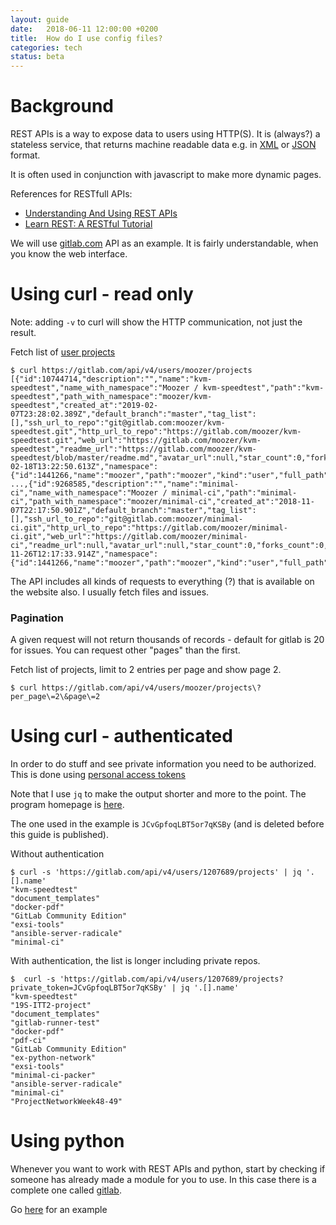 ```yaml
---
layout: guide
date:   2018-06-11 12:00:00 +0200
title:  How do I use config files?
categories: tech
status: beta
---
```


# Background

REST APIs is a way to expose data to users using HTTP(S). It is (always?) a stateless service, that returns machine readable data e.g. in [XML](https://da.wikipedia.org/wiki/XML) or [JSON](https://www.json.org/) format.

It is often used in conjunction with javascript to make more dynamic pages.

References for RESTfull APIs:

* [Understanding And Using REST APIs](https://www.smashingmagazine.com/2018/01/understanding-using-rest-api/)
* [Learn REST: A RESTful Tutorial](https://www.restapitutorial.com/)

We will use [gitlab.com](https://docs.gitlab.com/ee/api/) API as an example. It is fairly understandable, when you know the web interface.

# Using curl - read only

Note: adding `-v` to curl will show the HTTP communication, not just the result.

Fetch list of [user projects](https://docs.gitlab.com/ee/api/projects.html#list-user-projects)

```
$ curl https://gitlab.com/api/v4/users/moozer/projects
[{"id":10744714,"description":"","name":"kvm-speedtest","name_with_namespace":"Moozer / kvm-speedtest","path":"kvm-speedtest","path_with_namespace":"moozer/kvm-speedtest","created_at":"2019-02-07T23:28:02.389Z","default_branch":"master","tag_list":[],"ssh_url_to_repo":"git@gitlab.com:moozer/kvm-speedtest.git","http_url_to_repo":"https://gitlab.com/moozer/kvm-speedtest.git","web_url":"https://gitlab.com/moozer/kvm-speedtest","readme_url":"https://gitlab.com/moozer/kvm-speedtest/blob/master/readme.md","avatar_url":null,"star_count":0,"forks_count":0,"last_activity_at":"2019-02-18T13:22:50.613Z","namespace":{"id":1441266,"name":"moozer","path":"moozer","kind":"user","full_path":"moozer","parent_id":null}},
...,{"id":9268585,"description":"","name":"minimal-ci","name_with_namespace":"Moozer / minimal-ci","path":"minimal-ci","path_with_namespace":"moozer/minimal-ci","created_at":"2018-11-07T22:17:50.901Z","default_branch":"master","tag_list":[],"ssh_url_to_repo":"git@gitlab.com:moozer/minimal-ci.git","http_url_to_repo":"https://gitlab.com/moozer/minimal-ci.git","web_url":"https://gitlab.com/moozer/minimal-ci","readme_url":null,"avatar_url":null,"star_count":0,"forks_count":0,"last_activity_at":"2018-11-26T12:17:33.914Z","namespace":{"id":1441266,"name":"moozer","path":"moozer","kind":"user","full_path":"moozer","parent_id":null}}]
```

The API includes all kinds of requests to everything (?) that is available on the website also. I usually fetch files and issues.

### Pagination

A given request will not return thousands of records - default for gitlab is 20 for issues. You can request other "pages" than the first.

Fetch list of projects, limit to 2 entries per page and show page 2.
```
$ curl https://gitlab.com/api/v4/users/moozer/projects\?per_page\=2\&page\=2
```

# Using curl - authenticated

In order to do stuff and see private information you need to be authorized. This is done using [personal access tokens](https://docs.gitlab.com/ee/user/profile/personal_access_tokens.html)

Note that I use `jq` to make the output shorter and more to the point. The program homepage is [here](https://stedolan.github.io/jq/).

The one used in the example is `JCvGpfoqLBT5or7qKSBy` (and is deleted before this guide is published).

Without authentication
```
$ curl -s 'https://gitlab.com/api/v4/users/1207689/projects' | jq '.[].name'
"kvm-speedtest"
"document_templates"
"docker-pdf"
"GitLab Community Edition"
"exsi-tools"
"ansible-server-radicale"
"minimal-ci"
```

With authentication, the list is longer including private repos.
```
$  curl -s 'https://gitlab.com/api/v4/users/1207689/projects?private_token=JCvGpfoqLBT5or7qKSBy' | jq '.[].name'
"kvm-speedtest"
"19S-ITT2-project"
"document_templates"
"gitlab-runner-test"
"docker-pdf"
"pdf-ci"
"GitLab Community Edition"
"ex-python-network"
"exsi-tools"
"minimal-ci-packer"
"ansible-server-radicale"
"minimal-ci"
"ProjectNetworkWeek48-49"
```


# Using python

Whenever you want to work with REST APIs and python, start by checking if someone has already made a module for you to use. In this case there is a complete one called [gitlab](https://python-gitlab.readthedocs.io/en/stable/).

Go [here](https://gitlab.com/EAL-ITT/19s-itt2-project/blob/master/scripts/gitlab/fetch_groups.py) for an example
